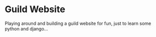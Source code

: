 Guild Website
=====
Playing around and building a guild website for fun, just to learn some python and django...
